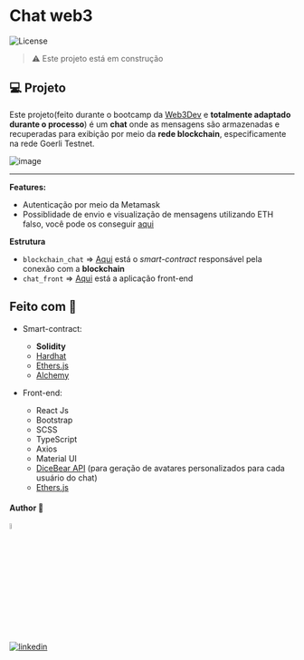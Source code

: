 # Chat web3
  <img  src="https://img.shields.io/static/v1?label=license&message=MIT&color=5965E0&labelColor=121214" alt="License">

  
> ⚠️ Este projeto está em construção

## 💻 Projeto

 Este projeto(feito durante o bootcamp da [Web3Dev](https://bootcamp.web3dev.com.br/) e **totalmente adaptado durante o processo**) é um **chat** onde as mensagens são armazenadas e recuperadas para exibição por meio da **rede blockchain**, especificamente na rede Goerli Testnet.
 
![image](https://user-images.githubusercontent.com/97068163/201061975-a12a2ca5-75c5-4c8d-8a68-923b3ff62e23.png)



---

**Features:**
 - Autenticação por meio da Metamask
 - Possiblidade de envio e visualização de mensagens utilizando ETH falso, você pode os conseguir [aqui](https://goerlifaucet.com/)

**Estrutura**
 - `blockchain_chat` => [Aqui](https://github.com/dev-araujo/blockchain/tree/main/chat-web3/blockchain_chat) está o _smart-contract_ responsável pela conexão com a **blockchain**
 - `chat_front` => [Aqui](https://github.com/dev-araujo/blockchain/tree/main/chat-web3/chat_front) está a aplicação front-end
 

## Feito com 🔨

- Smart-contract:
  - **Solidity**
  - [Hardhat ](https://hardhat.org/)
  - [Ethers.js](https://docs.ethers.io/v5/)
  - [Alchemy](https://www.alchemy.com/)
 
 - Front-end:
   - React Js
   - Bootstrap
   - SCSS
   - TypeScript
   - Axios
   - Material UI
   - [DiceBear API](https://avatars.dicebear.com/) (para geração de avatares personalizados para cada usuário do chat)
   - [Ethers.js](https://docs.ethers.io/v5/)
 
 
 
 #### Author 👷

<img src="https://user-images.githubusercontent.com/97068163/149033991-781bf8b6-4beb-445a-913c-f05a76a28bfc.png" width="5%" alt="caricatura do autor desse repositório"/>

[![linkedin](https://img.shields.io/badge/LinkedIn-0077B5?style=for-the-badge&logo=linkedin&logoColor=white)](https://www.linkedin.com/in/araujocode/)


